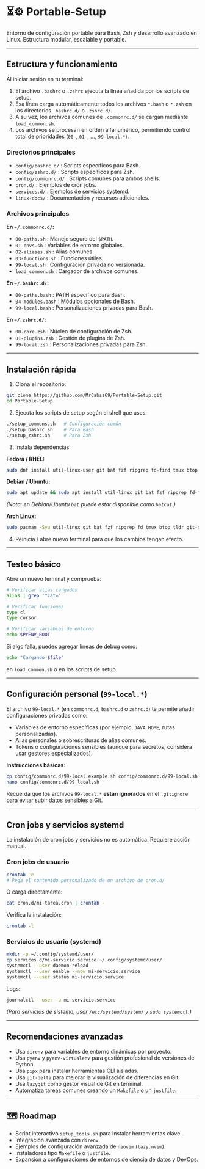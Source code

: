 # ⏳⚙️ Portable-Setup

Entorno de configuración portable para Bash, Zsh y desarrollo avanzado en Linux.  Estructura modular, escalable y portable.


---

## Estructura y funcionamiento

Al iniciar sesión en tu terminal:

1. El archivo `.bashrc` o `.zshrc` ejecuta la línea añadida por los scripts de setup.
2. Esa línea carga automáticamente todos los archivos `*.bash` o `*.zsh` en los directorios `.bashrc.d/` o `.zshrc.d/`.
3. A su vez, los archivos comunes de `.commonrc.d/` se cargan mediante `load_common.sh`.
4. Los archivos se procesan en orden alfanumérico, permitiendo control total de prioridades (`00-`, `01-`, ..., `99-local.*`).

### Directorios principales

- `config/bashrc.d/` : Scripts específicos para Bash.
- `config/zshrc.d/` : Scripts específicos para Zsh.
- `config/commonrc.d/` : Scripts comunes para ambos shells.
- `cron.d/` : Ejemplos de cron jobs.
- `services.d/` : Ejemplos de servicios systemd.
- `linux-docs/` : Documentación y recursos adicionales.

### Archivos principales

**En `~/.commonrc.d/`:**
- `00-paths.sh` : Manejo seguro del `$PATH`.
- `01-envs.sh` : Variables de entorno globales.
- `02-aliases.sh` : Alias comunes.
- `03-functions.sh` : Funciones útiles.
- `99-local.sh` : Configuración privada no versionada.
- `load_common.sh` : Cargador de archivos comunes.

**En `~/.bashrc.d/`:**
- `00-paths.bash` : PATH específico para Bash.
- `04-modules.bash` : Módulos opcionales de Bash.
- `99-local.bash` : Personalizaciones privadas para Bash.

**En `~/.zshrc.d/`:**
- `00-core.zsh` : Núcleo de configuración de Zsh.
- `01-plugins.zsh` : Gestión de plugins de Zsh.
- `99-local.zsh` : Personalizaciones privadas para Zsh.

---

## Instalación rápida

1. Clona el repositorio:

```bash
git clone https://github.com/MrCabss69/Portable-Setup.git
cd Portable-Setup
```

2. Ejecuta los scripts de setup según el shell que uses:

```bash
./setup_commons.sh   # Configuración común
./setup_bashrc.sh    # Para Bash
./setup_zshrc.sh     # Para Zsh
```

3. Instala dependencias 

**Fedora / RHEL:**
```bash
sudo dnf install util-linux-user git bat fzf ripgrep fd-find tmux btop tldr git-delta lazygit zoxide
```

**Debian / Ubuntu:**
```bash
sudo apt update && sudo apt install util-linux git bat fzf ripgrep fd-find tmux btop tldr git-delta lazygit zoxide
```
*(Nota: en Debian/Ubuntu `bat` puede estar disponible como `batcat`.)*

**Arch Linux:**
```bash
sudo pacman -Syu util-linux git bat fzf ripgrep fd tmux btop tldr git-delta lazygit zoxide
```

4. Reinicia / abre nuevo terminal para que los cambios tengan efecto.

---


## Testeo básico

Abre un nuevo terminal y comprueba:

```bash
# Verificar alias cargados
alias | grep '^cat='

# Verificar funciones
type cl
type cursor

# Verificar variables de entorno
echo $PYENV_ROOT
```

Si algo falla, puedes agregar líneas de debug como:

```bash
echo "Cargando $file"
```
en `load_common.sh` o en los scripts de setup.

---


## Configuración personal (`99-local.*`)

El archivo `99-local.*` (en `commonrc.d`, `bashrc.d` o `zshrc.d`) te permite añadir configuraciones privadas como:

- Variables de entorno específicas (por ejemplo, `JAVA_HOME`, rutas personalizadas).
- Alias personales o sobrescrituras de alias comunes.
- Tokens o configuraciones sensibles (aunque para secretos, considera usar gestores especializados).

**Instrucciones básicas:**

```bash
cp config/commonrc.d/99-local.example.sh config/commonrc.d/99-local.sh
nano config/commonrc.d/99-local.sh
```

Recuerda que los archivos `99-local.*` **están ignorados** en el `.gitignore` para evitar subir datos sensibles a Git.

---

##  Cron jobs y servicios systemd

La instalación de cron jobs y servicios no es automática. Requiere acción manual.

### Cron jobs de usuario

```bash
crontab -e
# Pega el contenido personalizado de un archivo de cron.d/
```

O carga directamente:

```bash
cat cron.d/mi-tarea.cron | crontab -
```

Verifica la instalación:

```bash
crontab -l
```

### Servicios de usuario (systemd)

```bash
mkdir -p ~/.config/systemd/user/
cp services.d/mi-servicio.service ~/.config/systemd/user/
systemctl --user daemon-reload
systemctl --user enable --now mi-servicio.service
systemctl --user status mi-servicio.service
```

Logs:

```bash
journalctl --user -u mi-servicio.service
```

*(Para servicios de sistema, usar `/etc/systemd/system/` y `sudo systemctl`.)*

---


## Recomendaciones avanzadas

- Usa `direnv` para variables de entorno dinámicas por proyecto.
- Usa `pyenv` y `pyenv-virtualenv` para gestión profesional de versiones de Python.
- Usa `pipx` para instalar herramientas CLI aisladas.
- Usa `git-delta` para mejorar la visualización de diferencias en Git.
- Usa `lazygit` como gestor visual de Git en terminal.
- Automatiza tareas comunes creando un `Makefile` o un `justfile`.

---

## 🗺️ Roadmap

- Script interactivo `setup_tools.sh` para instalar herramientas clave.
- Integración avanzada con `direnv`.
- Ejemplos de configuración avanzada de `neovim` (`lazy.nvim`).
- Instaladores tipo `Makefile` o `justfile`.
- Expansión a configuraciones de entornos de ciencia de datos y DevOps.
